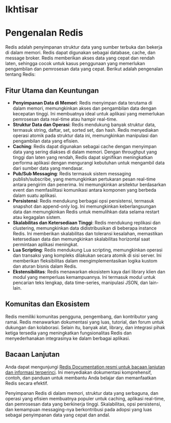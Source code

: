 # Ikhtisar

# Pengenalan Redis

Redis adalah penyimpanan struktur data yang sumber terbuka dan bekerja di dalam memori. Redis dapat digunakan sebagai database, cache, dan message broker. Redis memberikan akses data yang cepat dan rendah laten, sehingga cocok untuk kasus penggunaan yang memerlukan pengambilan dan pemrosesan data yang cepat. Berikut adalah pengenalan tentang Redis:

## Fitur Utama dan Keuntungan

- **Penyimpanan Data di Memori**: Redis menyimpan data terutama di dalam memori, memungkinkan akses dan pengambilan data dengan kecepatan tinggi. Ini membuatnya ideal untuk aplikasi yang memerlukan pemrosesan data real-time atau hampir real-time.
- **Struktur Data dan Operasi**: Redis mendukung banyak struktur data, termasuk string, daftar, set, sorted set, dan hash. Redis menyediakan operasi atomik pada struktur data ini, memungkinkan manipulasi dan pengambilan data yang efisien.
- **Caching**: Redis dapat digunakan sebagai cache dengan menyimpan data yang sering diakses di dalam memori. Dengan throughput yang tinggi dan laten yang rendah, Redis dapat signifikan meningkatkan performa aplikasi dengan mengurangi kebutuhan untuk mengambil data dari sumber data yang mendasar.
- **Pub/Sub Messaging**: Redis termasuk sistem messaging publish/subscribe, yang memungkinkan pertukaran pesan real-time antara pengirim dan penerima. Ini memungkinkan arsitektur berdasarkan event dan memfasilitasi komunikasi antara komponen yang berbeda dalam suatu aplikasi.
- **Persistensi**: Redis mendukung berbagai opsi persistensi, termasuk snapshot dan append-only log. Ini memungkinkan keberlangsungan data dan memungkinkan Redis untuk memulihkan data selama restart atau kegagalan sistem.
- **Skalabilitas dan Ketersediaan Tinggi**: Redis mendukung replikasi dan clustering, memungkinkan data didistribusikan di beberapa instance Redis. Ini memberikan skalabilitas dan toleransi kesalahan, memastikan ketersediaan data dan memungkinkan skalabilitas horizontal saat permintaan aplikasi meningkat.
- **Lua Scripting**: Redis mendukung Lua scripting, memungkinkan operasi dan transaksi yang kompleks dilakukan secara atomik di sisi server. Ini memberikan fleksibilitas dalam mengimplementasikan logika kustom dan aturan bisnis dalam Redis.
- **Ekstensibilitas**: Redis menawarkan ekosistem kaya dari library klien dan modul yang memperluas kemampuannya. Ini termasuk modul untuk pencarian teks lengkap, data time-series, manipulasi JSON, dan lain-lain.

## Komunitas dan Ekosistem

Redis memiliki komunitas pengguna, pengembang, dan kontributor yang ramai. Redis menawarkan dokumentasi yang luas, tutorial, dan forum untuk dukungan dan kolaborasi. Selain itu, banyak alat, library, dan integrasi pihak ketiga tersedia yang meningkatkan fungsionalitas Redis dan menyederhanakan integrasinya ke dalam berbagai aplikasi.

## Bacaan Lanjutan

Anda dapat mengunjungi [Redis Documentation resmi untuk bacaan lanjutan dan informasi terperinci](https://redis.io/documentation). Ini menyediakan dokumentasi komprehensif, contoh, dan panduan untuk membantu Anda belajar dan memanfaatkan Redis secara efektif.

Penyimpanan Redis di dalam memori, struktur data yang serbaguna, dan operasi yang efisien membuatnya populer untuk caching, aplikasi real-time, dan pemrosesan data yang berkinerja tinggi. Skalabilitas, opsi persistensi, dan kemampuan messaging-nya berkontribusi pada adopsi yang luas sebagai penyimpanan data yang cepat dan andal.

